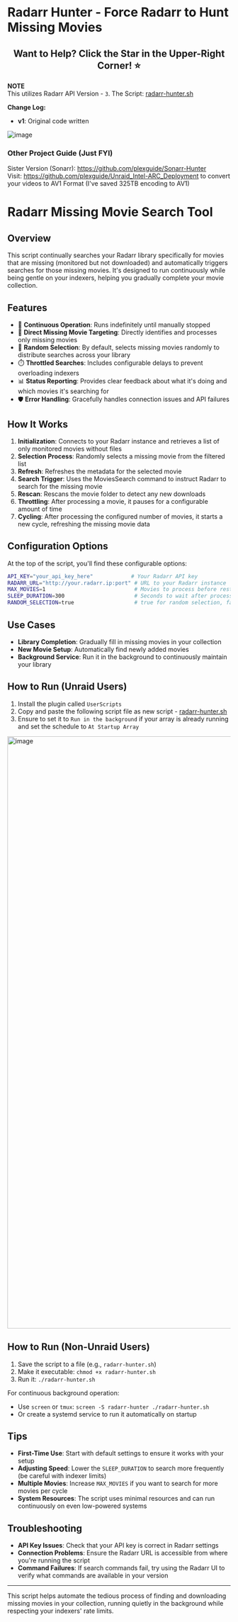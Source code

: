 # Radarr Hunter - Force Radarr to Hunt Missing Movies

<h2 align="center">Want to Help? Click the Star in the Upper-Right Corner! ⭐</h2>

**NOTE**  
This utilizes Radarr API Version - `3`. The Script: [radarr-hunter.sh](radarr-hunter.sh)

**Change Log:**
- **v1**: Original code written

![image](https://github.com/user-attachments/assets/21721557-01a6-462a-b7c3-54bbcd8514c4)

### Other Project Guide (Just FYI)

Sister Version (Sonarr): https://github.com/plexguide/Sonarr-Hunter<br>
Visit: https://github.com/plexguide/Unraid_Intel-ARC_Deployment to convert your videos to AV1 Format (I've saved 325TB encoding to AV1)

# Radarr Missing Movie Search Tool

## Overview

This script continually searches your Radarr library specifically for movies that are missing (monitored but not downloaded) and automatically triggers searches for those missing movies. It's designed to run continuously while being gentle on your indexers, helping you gradually complete your movie collection.

## Features

- 🔄 **Continuous Operation**: Runs indefinitely until manually stopped
- 🎯 **Direct Missing Movie Targeting**: Directly identifies and processes only missing movies
- 🎲 **Random Selection**: By default, selects missing movies randomly to distribute searches across your library
- ⏱️ **Throttled Searches**: Includes configurable delays to prevent overloading indexers
- 📊 **Status Reporting**: Provides clear feedback about what it's doing and which movies it's searching for
- 🛡️ **Error Handling**: Gracefully handles connection issues and API failures

## How It Works

1. **Initialization**: Connects to your Radarr instance and retrieves a list of only monitored movies without files
2. **Selection Process**: Randomly selects a missing movie from the filtered list
3. **Refresh**: Refreshes the metadata for the selected movie
4. **Search Trigger**: Uses the MoviesSearch command to instruct Radarr to search for the missing movie
5. **Rescan**: Rescans the movie folder to detect any new downloads
6. **Throttling**: After processing a movie, it pauses for a configurable amount of time
7. **Cycling**: After processing the configured number of movies, it starts a new cycle, refreshing the missing movie data

## Configuration Options

At the top of the script, you'll find these configurable options:

```bash
API_KEY="your_api_key_here"            # Your Radarr API key
RADARR_URL="http://your.radarr.ip:port" # URL to your Radarr instance
MAX_MOVIES=1                            # Movies to process before restarting cycle
SLEEP_DURATION=300                      # Seconds to wait after processing a movie (300=5min)
RANDOM_SELECTION=true                   # true for random selection, false for sequential
```

## Use Cases

- **Library Completion**: Gradually fill in missing movies in your collection
- **New Movie Setup**: Automatically find newly added movies
- **Background Service**: Run it in the background to continuously maintain your library

## How to Run (Unraid Users)

1. Install the plugin called `UserScripts`
2. Copy and paste the following script file as new script - [radarr-hunter.sh](radarr-hunter.sh) 
3. Ensure to set it to `Run in the background` if your array is already running and set the schedule to `At Startup Array`

<img width="1337" alt="image" src="https://github.com/user-attachments/assets/dbaf9864-1db9-42a5-bd0b-60b6310f9694" />

## How to Run (Non-Unraid Users)

1. Save the script to a file (e.g., `radarr-hunter.sh`)
2. Make it executable: `chmod +x radarr-hunter.sh`
3. Run it: `./radarr-hunter.sh`

For continuous background operation:
- Use `screen` or `tmux`: `screen -S radarr-hunter ./radarr-hunter.sh`
- Or create a systemd service to run it automatically on startup

## Tips

- **First-Time Use**: Start with default settings to ensure it works with your setup
- **Adjusting Speed**: Lower the `SLEEP_DURATION` to search more frequently (be careful with indexer limits)
- **Multiple Movies**: Increase `MAX_MOVIES` if you want to search for more movies per cycle
- **System Resources**: The script uses minimal resources and can run continuously on even low-powered systems

## Troubleshooting

- **API Key Issues**: Check that your API key is correct in Radarr settings
- **Connection Problems**: Ensure the Radarr URL is accessible from where you're running the script
- **Command Failures**: If search commands fail, try using the Radarr UI to verify what commands are available in your version

---

This script helps automate the tedious process of finding and downloading missing movies in your collection, running quietly in the background while respecting your indexers' rate limits.
